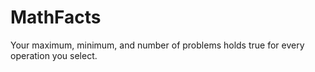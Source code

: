 # MathFacts

Your maximum, minimum, and number of problems holds true for every operation you select.
